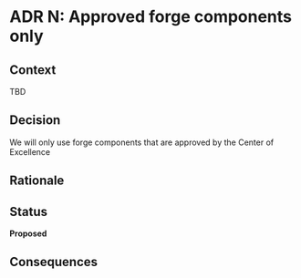 # ADR N: Approved forge components only
## Context
TBD
<!--
Describe here the forces that influence the design decision, including technological, cost-related, and project local.
-->

## Decision
We will only use forge components that are approved by the Center of Excellence
<!--
Describe here our response to these forces, that is, the design decision that was made. State the decision in full sentences, with active voice ("We will...").
-->

## Rationale

<!--Describe here the rationale for the design decision. Also indicate the rationale for significant *rejected* alternatives. This section may also indicate assumptions, constraints, requirements, and results of evaluations and experiments.
-->

## Status
**Proposed**

<!--
[Proposed | Accepted | Deprecated | Superseded]
If deprecated, indicate why. If superseded, include a link to the new ADR.
-->

## Consequences

<!--
Describe here the resulting context, after applying the decision. All consequences should be listed, not just the "positive" ones.
-->
